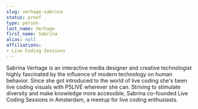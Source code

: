 ```yaml
---
slug: verhage-sabrina
status: proof
type: person
last_name: Verhage
first_name: Sabrina
alias: null
affiliations:
- Live Coding Sessions
---
```


Sabrina Verhage is an interactive media designer and creative technologist highly fascinated
by the influence of modern technology on human behavior. Since she got introduced to the
world of live coding she's been live coding visuals with P5LIVE wherever she can. Striving to
stimulate diversity and make knowledge more accessible, Sabrina co-founded Live Coding
Sessions in Amsterdam, a meetup for live coding enthusiasts.

